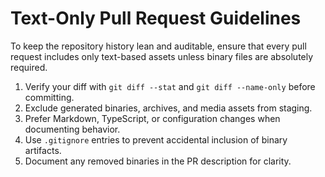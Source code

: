 # Text-Only Pull Request Guidelines

To keep the repository history lean and auditable, ensure that every pull request includes only text-based assets unless binary files are absolutely required.

1. Verify your diff with `git diff --stat` and `git diff --name-only` before committing.
2. Exclude generated binaries, archives, and media assets from staging.
3. Prefer Markdown, TypeScript, or configuration changes when documenting behavior.
4. Use `.gitignore` entries to prevent accidental inclusion of binary artifacts.
5. Document any removed binaries in the PR description for clarity.
